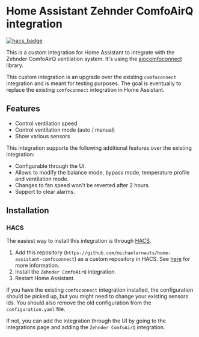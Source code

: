 # Home Assistant Zehnder ComfoAirQ integration

[![hacs_badge](https://img.shields.io/badge/HACS-Custom-41BDF5.svg)](https://github.com/hacs/integration)

This is a custom integration for Home Assistant to integrate with the Zehnder ComfoAirQ ventilation system. It's using the [aiocomfoconnect](https://github.com/michaelarnauts/aiocomfoconnect) library.

This custom integration is an upgrade over the existing `comfoconnect` integration and is meant for testing purposes. The goal is eventually to replace the existing `comfoconnect`
integration in Home Assistant.

## Features

* Control ventilation speed
* Control ventilation mode (auto / manual)
* Show various sensors

This integration supports the following additional features over the existing integration:

* Configurable through the UI.
* Allows to modify the balance mode, bypass mode, temperature profile and ventilation mode.
* Changes to fan speed won't be reverted after 2 hours.
* Support to clear alarms.

## Installation

### HACS

The easiest way to install this integration is through [HACS](https://hacs.xyz/).

1. Add this repository (`https://github.com/michaelarnauts/home-assistant-comfoconnect`) as a custom repository in HACS.
   See [here](https://hacs.xyz/docs/faq/custom_repositories) for more information.
2. Install the `Zehnder ComfoAirQ` integration.
3. Restart Home Assistant.

If you have the existing `comfoconnect` integration installed, the configuration should be picked up, but you might need to change your existing sensors ids.
You should also remove the old configuration from the `configuration.yaml` file.

If not, you can add the integration through the UI by going to the integrations page and adding the `Zehnder ComfoAirQ` integration.
